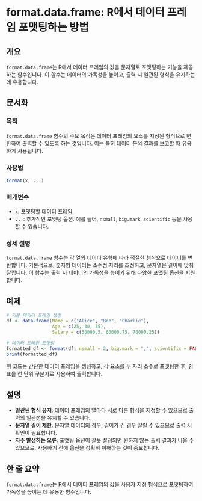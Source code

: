 <!--
Meta Description: # format.data.frame: R에서 데이터 프레임 포맷팅하는 방법 ## 개요 `format.data.frame`는 R에서 데이터 프레임의 값을 문자열로 포맷팅하는 기능을 제공하는 함수입니다. 이 함수는 데이터의 가독성을 높이고, 출력 시 일관된 형식을 유지하는...
Meta Keywords: 데이터, format, data, frame, 프레임
-->

# format.data.frame: R에서 데이터 프레임 포맷팅하는 방법

## 개요
`format.data.frame`는 R에서 데이터 프레임의 값을 문자열로 포맷팅하는 기능을 제공하는 함수입니다. 이 함수는 데이터의 가독성을 높이고, 출력 시 일관된 형식을 유지하는 데 유용합니다.

## 문서화

### 목적
`format.data.frame` 함수의 주요 목적은 데이터 프레임의 요소를 지정된 형식으로 변환하여 출력할 수 있도록 하는 것입니다. 이는 특히 데이터 분석 결과를 보고할 때 유용하게 사용됩니다.

### 사용법
```R
format(x, ...)
```

### 매개변수
- `x`: 포맷팅할 데이터 프레임.
- `...`: 추가적인 포맷팅 옵션. 예를 들어, `nsmall`, `big.mark`, `scientific` 등을 사용할 수 있습니다.

### 상세 설명
`format.data.frame` 함수는 각 열의 데이터 유형에 따라 적절한 형식으로 데이터를 변환합니다. 기본적으로, 숫자형 데이터는 소수점 자리를 조정하고, 문자열은 길이에 맞춰 잘립니다. 이 함수는 출력 시 데이터의 가독성을 높이기 위해 다양한 포맷팅 옵션을 지원합니다.

## 예제
```R
# 기본 데이터 프레임 생성
df <- data.frame(Name = c("Alice", "Bob", "Charlie"),
                 Age = c(25, 30, 35),
                 Salary = c(50000.5, 60000.75, 70000.25))

# 데이터 프레임 포맷팅
formatted_df <- format(df, nsmall = 2, big.mark = ",", scientific = FALSE)
print(formatted_df)
```
위 코드는 간단한 데이터 프레임을 생성하고, 각 요소를 두 자리 소수로 포맷팅한 후, 쉼표를 천 단위 구분자로 사용하여 출력합니다.

## 설명
- **일관된 형식 유지**: 데이터 프레임의 열마다 서로 다른 형식을 지정할 수 있으므로 출력의 일관성을 유지할 수 있습니다.
- **문자열 길이 제한**: 문자열 데이터의 경우, 길이가 긴 경우 잘릴 수 있으므로 출력 시 확인이 필요합니다.
- **자주 발생하는 오류**: 포맷팅 옵션이 잘못 설정되면 원하지 않는 출력 결과가 나올 수 있으므로, 사용하기 전에 옵션을 정확히 이해하는 것이 중요합니다.

## 한 줄 요약
`format.data.frame`는 R에서 데이터 프레임의 값을 사용자 지정 형식으로 포맷팅하여 가독성을 높이는 데 유용한 함수입니다.